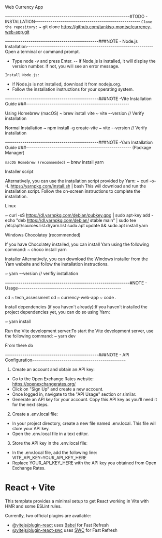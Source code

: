 Web Currency App 

----------------------------------------------------------------#TODO -INSTALLATION------------------------------------------------------
``` Clone the repository: ```
~ git clone https://github.com/tankiso-montse/currency-web-app.git

------------------------------------------------###NOTE - Node.js Installation-----------------------------------------------------------------
 Open a terminal or command prompt.
- Type node -v and press Enter.
-- If Node.js is installed, it will display the version number. If not, you will see an error message.

``` Install Node.js: ```
- If Node.js is not installed, download it from nodejs.org.
- Follow the installation instructions for your operating system.

------------------------------------------------###NOTE -Vite Installation Guide ###-----------------------------------------------------

Using Homebrew (macOS)
~ brew install vite
~ vite --version // Verify installation

Normal Installation
~ npm install -g create-vite
~ vite --version // Verify installation

------------------------------------------------###NOTE -Yarn Installation Guide ###------------------------------------------------------
(Package Manager)

``macOS Homebrew (recommended)``
~ brew install yarn

Installer script

Alternatively, you can use the installation script provided by Yarn:
~ curl -o- -L https://yarnpkg.com/install.sh | bash
This will download and run the installation script. Follow the on-screen instructions to complete the installation.

Linux

~ curl -sS https://dl.yarnpkg.com/debian/pubkey.gpg | sudo apt-key add -
echo "deb https://dl.yarnpkg.com/debian/ stable main" | sudo tee /etc/apt/sources.list.d/yarn.list
sudo apt update && sudo apt install yarn

Windows
Chocolatey (recommended)

If you have Chocolatey installed, you can install Yarn using the following command:
~ choco install yarn

Installer
Alternatively, you can download the Windows installer from the Yarn website and follow the installation instructions.

~ yarn --version // verifiy installation


----------------------------------------------------------------#NOTE - Usage-----------------------------------------------------

cd ~ tech_assessment 
cd ~ currency-web-app
~ code . 

Install dependencies (if you haven't already):If you haven't installed the project dependencies yet, you can do so using Yarn:

~ yarn install

Run the Vite development server:To start the Vite development server, use the following command:
~ yarn dev

From there do 


------------------------------------------------###NOTE - API Configuration------------------------------------------------

1. Create an account and obtain an API key:
 - Go to the Open Exchange Rates website: https://openexchangerates.org/
 - Click on "Sign Up" and create a new account.
 - Once logged in, navigate to the "API Usage" section or similar.
 - Generate an API key for your account. Copy this API key as you'll need it for the next steps.
2. Create a .env.local file:
 - In your project directory, create a new file named .env.local. This file will store your API key.
 - Open the .env.local file in a text editor.
 
 3. Store the API key in the .env.local file:
   - In the .env.local file, add the following line: VITE_API_KEY=YOUR_API_KEY_HERE
   - Replace YOUR_API_KEY_HERE with the API key you obtained from Open Exchange Rates.

































# React + Vite

This template provides a minimal setup to get React working in Vite with HMR and some ESLint rules.

Currently, two official plugins are available:

- [@vitejs/plugin-react](https://github.com/vitejs/vite-plugin-react/blob/main/packages/plugin-react/README.md) uses [Babel](https://babeljs.io/) for Fast Refresh
- [@vitejs/plugin-react-swc](https://github.com/vitejs/vite-plugin-react-swc) uses [SWC](https://swc.rs/) for Fast Refresh



